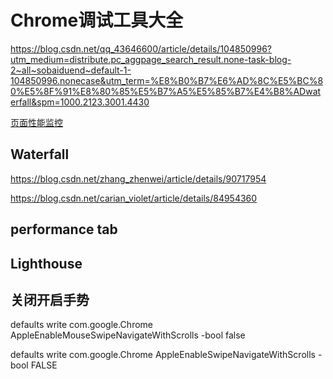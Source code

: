# Chrome调试工具大全

<https://blog.csdn.net/qq_43646600/article/details/104850996?utm_medium=distribute.pc_aggpage_search_result.none-task-blog-2~all~sobaiduend~default-1-104850996.nonecase&utm_term=%E8%B0%B7%E6%AD%8C%E5%BC%80%E5%8F%91%E8%80%85%E5%B7%A5%E5%85%B7%E4%B8%ADwaterfall&spm=1000.2123.3001.4430>

[页面性能监控](https://juejin.cn/post/6844903926001598471)

## Waterfall

<https://blog.csdn.net/zhang_zhenwei/article/details/90717954>

<https://blog.csdn.net/carian_violet/article/details/84954360>

## performance tab

## Lighthouse

## 关闭开启手势

defaults write com.google.Chrome AppleEnableMouseSwipeNavigateWithScrolls -bool false

defaults write com.google.Chrome AppleEnableSwipeNavigateWithScrolls -bool FALSE
